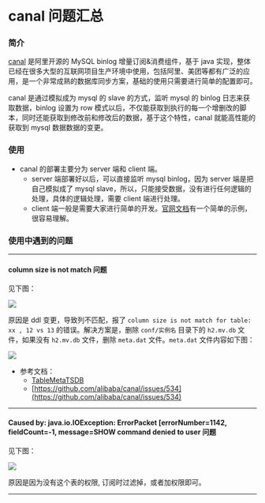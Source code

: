 # canal 问题汇总

### 简介

[canal](https://github.com/alibaba/canal) 是阿里开源的 MySQL binlog 增量订阅&消费组件，基于 java 实现，整体已经在很多大型的互联网项目生产环境中使用，包括阿里、美团等都有广泛的应用，是一个非常成熟的数据库同步方案，基础的使用只需要进行简单的配置即可。

canal 是通过模拟成为 mysql 的 slave 的方式，监听 mysql 的 binlog 日志来获取数据，binlog 设置为 row 模式以后，不仅能获取到执行的每一个增删改的脚本，同时还能获取到修改前和修改后的数据，基于这个特性，canal 就能高性能的获取到 mysql 数据数据的变更。

### 使用

- canal 的部署主要分为 server 端和 client 端。
	- server 端部署好以后，可以直接监听 mysql binlog，因为 server 端是把自己模拟成了 mysql slave，所以，只能接受数据，没有进行任何逻辑的处理，具体的逻辑处理，需要 client 端进行处理。
	- client 端一般是需要大家进行简单的开发。[官网文档](https://github.com/alibaba/canal/wiki/ClientAPI)有一个简单的示例，很容易理解。

### 使用中遇到的问题

---

#### column size is not match 问题

见下图：

![](https://github.com/liuzhongning/Articles/blob/master/resources/BigData/DataWorks-canal-errors-01.jpg)

原因是 ddl 变更，导致列不匹配，报了 `column size is not match for table: xx , 12 vs 13` 的错误。解决方案是，删除 `conf/实例名` 目录下的 `h2.mv.db` 文件，如果没有 `h2.mv.db` 文件，删除 `meta.dat` 文件。`meta.dat` 文件内容如下图：

![](https://github.com/liuzhongning/Articles/blob/master/resources/BigData/DataWorks-canal-errors-02.jpg)

- 参考文档：
	- [TableMetaTSDB](https://github.com/alibaba/canal/wiki/TableMetaTSDB)
	- [https://github.com/alibaba/canal/issues/534](https://github.com/alibaba/canal/issues/534)

---

#### Caused by: java.io.IOException: ErrorPacket [errorNumber=1142, fieldCount=-1, message=SHOW command denied to user  问题

见下图：

![](https://github.com/liuzhongning/Articles/blob/master/resources/BigData/DataWorks-canal-errors-03.jpg)

原因是因为没有这个表的权限, 订阅时过滤掉，或者加权限即可。

---

